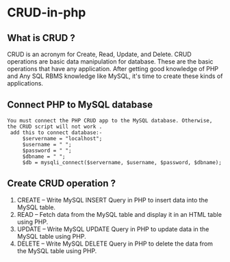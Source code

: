 # CRUD-in-php

   
 What is CRUD ?
 -
   CRUD is an acronym for Create, Read, Update, and Delete. CRUD operations are basic data manipulation for database.
   These are the basic operations that have any application. After getting good knowledge of PHP and Any SQL RBMS knowledge like MySQL, it's time to create these kinds of          applications.

 Connect PHP to MySQL database
 -
    You must connect the PHP CRUD app to the MySQL database. Otherwise, the CRUD script will not work .
     add this to connect database:-
         $servername = "localhost";
         $username = " ";
         $password = " ";
         $dbname = " ";
         $db = mysqli_connect($servername, $username, $password, $dbname);

Create CRUD operation ?
 -
   1. CREATE – Write MySQL INSERT Query in PHP to insert data into the MySQL table.
   2. READ   – Fetch data from the MySQL table and display it in an HTML table using PHP.
   3. UPDATE – Write MySQL UPDATE Query in PHP to update data in the MySQL table using PHP.
   4. DELETE – Write MySQL DELETE Query in PHP to  delete the data from the MySQL table using PHP.

    
